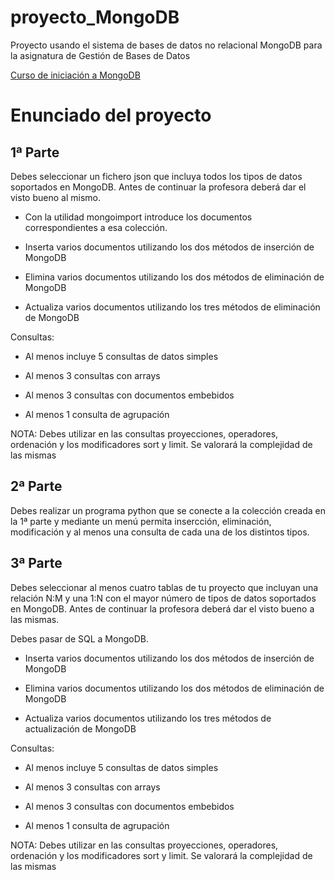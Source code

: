 # proyecto_MongoDB
Proyecto usando el sistema de bases de datos no relacional MongoDB para la asignatura de Gestión de Bases de Datos

[Curso de iniciación a MongoDB](https://github.com/fjhuete/proyecto_MongoDB/blob/main/Introducci%C3%B3n_MongoDB.md)

# Enunciado del proyecto
## 1ª Parte

Debes seleccionar un fichero json que incluya todos los tipos de datos soportados en MongoDB. Antes de continuar la profesora deberá dar el visto bueno al mismo.

- Con la utilidad mongoimport introduce los documentos correspondientes a esa colección.

- Inserta varios documentos utilizando los dos métodos de inserción de MongoDB

- Elimina varios documentos utilizando los dos métodos de eliminación de MongoDB

- Actualiza varios documentos utilizando los tres métodos de eliminación de MongoDB

Consultas:

- Al menos incluye 5 consultas de datos simples

- Al menos 3 consultas con arrays

- Al menos 3 consultas con documentos embebidos

- Al menos 1 consulta de agrupación

NOTA: Debes utilizar en las consultas proyecciones, operadores, ordenación y los modificadores sort y limit. Se valorará la complejidad de las mismas

## 2ª Parte

Debes realizar un programa python que se conecte a la colección creada en la 1ª parte y mediante un menú permita insercción, eliminación, modificación y al menos una consulta de cada una de los distintos tipos.

## 3ª Parte

Debes seleccionar al menos cuatro tablas de tu proyecto que incluyan una relación N:M y una 1:N con el mayor número de tipos de datos soportados en MongoDB. Antes de continuar la profesora deberá dar el visto bueno a las mismas.

Debes pasar de SQL a MongoDB.

- Inserta varios documentos utilizando los dos métodos de inserción de MongoDB

- Elimina varios documentos utilizando los dos métodos de eliminación de MongoDB

- Actualiza varios documentos utilizando los tres métodos de actualización de MongoDB

Consultas:

- Al menos incluye 5 consultas de datos simples

- Al menos 3 consultas con arrays

- Al menos 3 consultas con documentos embebidos

- Al menos 1 consulta de agrupación

NOTA: Debes utilizar en las consultas proyecciones, operadores, ordenación y los modificadores sort y limit. Se valorará la complejidad de las mismas
